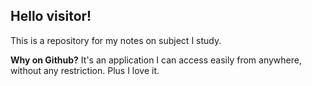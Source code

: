 ## Hello visitor!

This is a repository for my notes on subject I study. 

**Why on Github?**
It's an application I can access easily from anywhere, without any restriction. Plus I love it.
